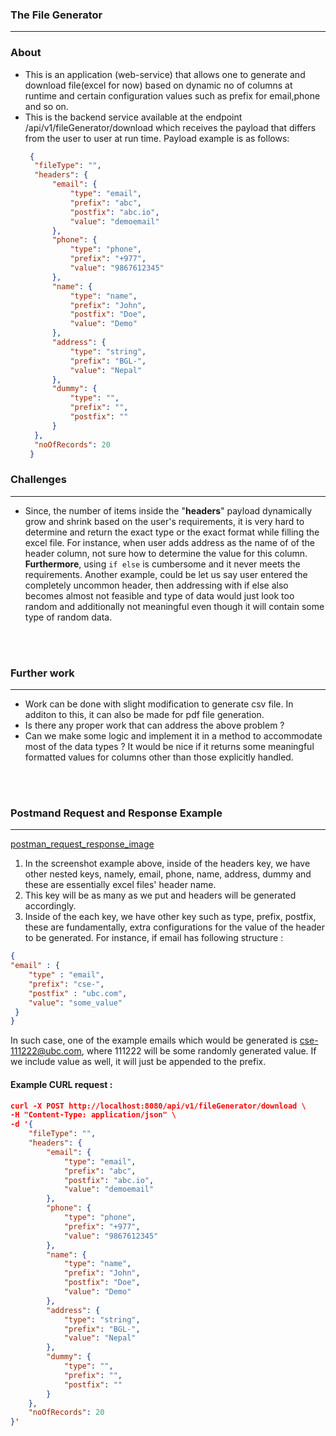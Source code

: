 ### The File Generator
_______________________
### **About**

- This is an application (web-service) that allows one to generate and download file(excel for now) 
based on dynamic no of columns at runtime and certain configuration values such as prefix for email,phone and so on.
- This is the backend service available at the endpoint /api/v1/fileGenerator/download which receives 
  the payload that differs from the user to user at run time. Payload example is as follows: 
  ```json
   {
    "fileType": "",
    "headers": {
        "email": {
            "type": "email",
            "prefix": "abc",
            "postfix": "abc.io",
            "value": "demoemail"
        },
        "phone": {
            "type": "phone",
            "prefix": "+977",
            "value": "9867612345"
        },
        "name": {
            "type": "name",
            "prefix": "John",
            "postfix": "Doe",
            "value": "Demo"
        },
        "address": {
            "type": "string",
            "prefix": "BGL-",
            "value": "Nepal"
        },
        "dummy": {
            "type": "",
            "prefix": "",
            "postfix": ""
        }
    },
    "noOfRecords": 20
   }
  

### Challenges
_____________
- Since, the number of items inside the "**headers**" payload dynamically 
 grow and shrink based on the user's requirements, it is very 
 hard to determine and return the exact type or the exact format 
 while filling the excel file. For instance, when user adds address as the name of 
 of the header column, not sure how to determine the value for this column. **Furthermore**, using ```if else``` is cumbersome and it never meets the requirements.
 Another example, could be let us say user entered the completely uncommon header, then addressing with if else also becomes almost not feasible and type of data would just look too random and additionally not meaningful even though it will contain some type of random data.
<br/>
<br/>

### Further work 
____________________
- Work can be done with slight modification to generate csv file. In additon to this, it can also be made for pdf file generation.
- Is there any proper work that can address the above problem ? 
- Can we make some logic and implement it in a method to accommodate most of the data types ? It would be nice if it 
  returns some meaningful formatted values for columns other than those explicitly handled.
<br>
<br>

### Postmand Request and Response Example
________________________________________
  [postman_request_response_image]([url](https://github.com/badripaudel77/the-file-generator/issues/1))
<br>

1. <span>In the screenshot example above, inside of the headers key, we have other nested keys, namely, email, phone, name, address, dummy and these are essentially excel files' header name.</span>
2. This key will be as many as we put and headers will be generated accordingly.
3. Inside of the each key, we have other key such as type, prefix, postfix, these are fundamentally, extra configurations for the value of the header to be generated. 
  For instance, if email has following structure : 
  ```json
 {
  "email" : {
      "type" : "email",
      "prefix": "cse-",
      "postfix" : "ubc.com",
      "value": "some_value"
   }
}
```
In such case, one of the example emails which would be generated is cse-111222@ubc.com, where 111222 will be some randomly generated value. If we include value as well, it will just be appended to the prefix.

#### Example CURL request :  
```json
curl -X POST http://localhost:8080/api/v1/fileGenerator/download \
-H "Content-Type: application/json" \
-d '{
    "fileType": "",
    "headers": {
        "email": {
            "type": "email",
            "prefix": "abc",
            "postfix": "abc.io",
            "value": "demoemail"
        },
        "phone": {
            "type": "phone",
            "prefix": "+977",
            "value": "9867612345"
        },
        "name": {
            "type": "name",
            "prefix": "John",
            "postfix": "Doe",
            "value": "Demo"
        },
        "address": {
            "type": "string",
            "prefix": "BGL-",
            "value": "Nepal"
        },
        "dummy": {
            "type": "",
            "prefix": "",
            "postfix": ""
        }
    },
    "noOfRecords": 20
}'
```
